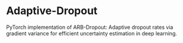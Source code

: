 # Adaptive-Dropout
PyTorch implementation of ARB-Dropout: Adaptive dropout rates via gradient variance for efficient uncertainty estimation in deep learning.
